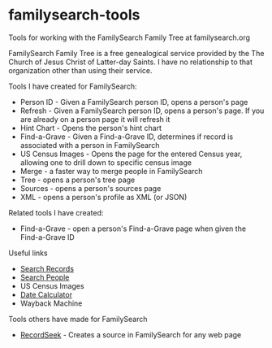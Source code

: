 # familysearch-tools
Tools for working with the FamilySearch Family Tree at familysearch.org

FamilySearch Family Tree is a free genealogical service provided by the The Church of Jesus Christ of Latter-day Saints.  I have no relationship to that organization other than using their service.

Tools I have created for FamilySearch:
* Person ID - Given a FamilySearch person ID, opens a person's page
* Refresh - Given a FamilySearch person ID, opens a person's page. If you are already on a person page it will refresh it
* Hint Chart - Opens the person's hint chart 
* Find-a-Grave - Given a Find-a-Grave ID, determines if record is associated with a person in FamilySearch
* US Census Images - Opens the page for the entered Census year, allowing one to drill down to specific census image
* Merge - a faster way to merge people in FamilySearch
* Tree - opens a person's tree page
* Sources - opens a person's sources page
* XML - opens a person's profile as XML (or JSON)

Related tools I have created:
* Find-a-Grave - open a person's Find-a-Grave page when given the Find-a-Grave ID

Useful links
* [Search Records](https://www.familysearch.org/search/)
* [Search People](https://www.familysearch.org/tree/find/name) 
* US Census Images
* [Date Calculator](https://www.timeanddate.com/date/dateadd.html)
* Wayback Machine

Tools others have made for FamilySearch
* [RecordSeek](https://recordseek.com/) - Creates a source in FamilySearch for any web page
